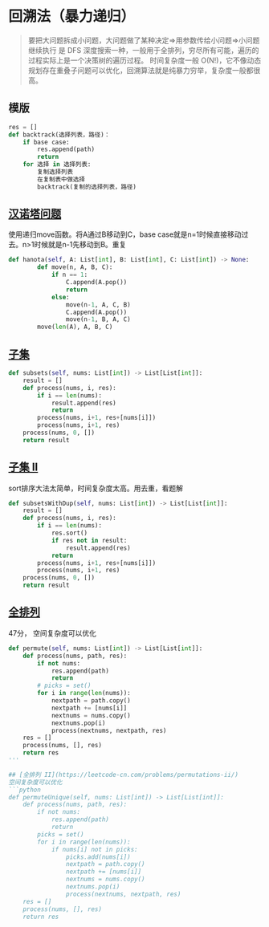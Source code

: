 # 回溯法（暴力递归）

> 要把大问题拆成小问题，大问题做了某种决定=>用参数传给小问题=>小问题继续执行
是 DFS 深度搜索一种，一般用于全排列，穷尽所有可能，遍历的过程实际上是一个决策树的遍历过程。
时间复杂度一般 O(N!)，它不像动态规划存在重叠子问题可以优化，回溯算法就是纯暴力穷举，复杂度一般都很高。

## 模版

```python
res = []
def backtrack(选择列表，路径)：
	if base case:
		res.append(path)
		return
	for 选择 in 选择列表:
		复制选择列表
		在复制表中做选择
		backtrack(复制的选择列表，路径)
```

## [汉诺塔问题](https://leetcode-cn.com/problems/hanota-lcci/)

使用递归move函数。将A通过B移动到C，base case就是n=1时候直接移动过去。n>1时候就是n-1先移动到B。重复
```python
def hanota(self, A: List[int], B: List[int], C: List[int]) -> None:
        def move(n, A, B, C):
            if n == 1:
                C.append(A.pop())
                return
            else:
                move(n-1, A, C, B)
                C.append(A.pop())
                move(n-1, B, A, C)
        move(len(A), A, B, C)
```

## [子集](https://leetcode-cn.com/problems/subsets/)

```python
def subsets(self, nums: List[int]) -> List[List[int]]:
	result = []
	def process(nums, i, res):
		if i == len(nums):
			result.append(res)
			return 
		process(nums, i+1, res+[nums[i]])
		process(nums, i+1, res)
	process(nums, 0, [])
	return result
```

## [子集 II](https://leetcode-cn.com/problems/subsets-ii/)
sort排序大法太简单，时间复杂度太高。用去重，看题解
```python
def subsetsWithDup(self, nums: List[int]) -> List[List[int]]:
	result = []
	def process(nums, i, res):
		if i == len(nums):
			res.sort()
			if res not in result:
				result.append(res)
			return 
		process(nums, i+1, res+[nums[i]])
		process(nums, i+1, res)
	process(nums, 0, [])
	return result
```

## [全排列](https://leetcode-cn.com/problems/permutations/)

47分， 空间复杂度可以优化

```python
def permute(self, nums: List[int]) -> List[List[int]]:
	def process(nums, path, res):
		if not nums: 
			res.append(path)
			return 
		# picks = set()
		for i in range(len(nums)):
			nextpath = path.copy()
			nextpath += [nums[i]]
			nextnums = nums.copy()
			nextnums.pop(i)
			process(nextnums, nextpath, res)
	res = []
	process(nums, [], res)
	return res
'''

## [全排列 II](https://leetcode-cn.com/problems/permutations-ii/)
空间复杂度可以优化
```python
def permuteUnique(self, nums: List[int]) -> List[List[int]]:
	def process(nums, path, res):
		if not nums: 
			res.append(path)
			return 
		picks = set()
		for i in range(len(nums)):
			if nums[i] not in picks:
				picks.add(nums[i])
				nextpath = path.copy()
				nextpath += [nums[i]]
				nextnums = nums.copy()
				nextnums.pop(i)
				process(nextnums, nextpath, res)
	res = []
	process(nums, [], res)
	return res
```